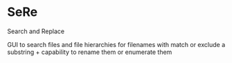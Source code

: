 SeRe
====
Search and Replace

GUI to search files and file hierarchies for filenames with match or exclude a substring + capability to rename them or enumerate them
